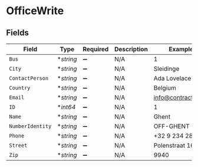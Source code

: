 # OfficeWrite


## Fields

| Field               | Type                | Required            | Description         | Example             |
| ------------------- | ------------------- | ------------------- | ------------------- | ------------------- |
| `Bus`               | **string*           | :heavy_minus_sign:  | N/A                 | 1                   |
| `City`              | **string*           | :heavy_minus_sign:  | N/A                 | Sleidinge           |
| `ContactPerson`     | **string*           | :heavy_minus_sign:  | N/A                 | Ada Lovelace        |
| `Country`           | **string*           | :heavy_minus_sign:  | N/A                 | Belgium             |
| `Email`             | **string*           | :heavy_minus_sign:  | N/A                 | info@contractify.be |
| `ID`                | **int64*            | :heavy_minus_sign:  | N/A                 | 1                   |
| `Name`              | **string*           | :heavy_minus_sign:  | N/A                 | Ghent               |
| `NumberIdentity`    | **string*           | :heavy_minus_sign:  | N/A                 | OFF-GHENT           |
| `Phone`             | **string*           | :heavy_minus_sign:  | N/A                 | +32 9 234 28 97     |
| `Street`            | **string*           | :heavy_minus_sign:  | N/A                 | Polenstraat 163     |
| `Zip`               | **string*           | :heavy_minus_sign:  | N/A                 | 9940                |